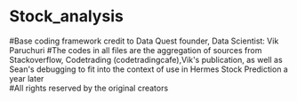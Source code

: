 # Stock_analysis
  #Base coding framework credit to Data Quest founder, Data Scientist: Vik Paruchuri
    #The codes in all files are the aggregation of sources from Stackoverflow, Codetrading (codetradingcafe),Vik's publication, as well as Sean's debugging to fit into the context of use in Hermes Stock Prediction a year later  
#All rights reserved by the original creators
